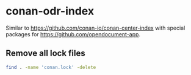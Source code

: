 # conan-odr-index

Similar to https://github.com/conan-io/conan-center-index with special packages for https://github.com/opendocument-app.

## Remove all lock files

```bash
find . -name 'conan.lock' -delete
```
